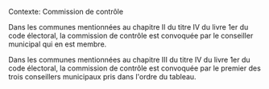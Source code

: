 Contexte: Commission de contrôle

Dans les communes mentionnées au chapitre II du titre IV du livre 1er du code électoral, la commission de contrôle est convoquée par le conseiller municipal qui en est membre.

Dans les communes mentionnées au chapitre III du titre IV du livre 1er du code électoral, la commission de contrôle est convoquée par le premier des trois conseillers municipaux pris dans l'ordre du tableau.
